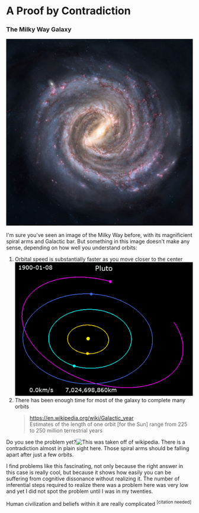 A Proof by Contradiction
=============

### The Milky Way Galaxy

![alt text](proofbycontradiction1.jpg "No, the contradiction is not who took this picture.")

I'm sure you've seen an image of the Milky Way before, with its magnificient spiral arms and Galactic bar. But something in this image doesn't make any sense, depending on how well you understand orbits:

<ol>
	<li>
		<a id="ex1">Orbital speed is substantially faster as you move closer to the center</a>
		<img id="ex1a" title="Notice the yellow object moving much faster?" src="proofbycontradiction_ex1.gif"/>
	</li>
	<li>
		<a id="ex2">There has been enough time for most of the galaxy to complete many orbits</a>
		<blockquote id="ex2a">
			<a href="https://en.wikipedia.org/wiki/Galactic_year">https://en.wikipedia.org/wiki/Galactic_year</a>
			<br>
			Estimates of the length of one orbit [for the Sun] range from 225 to 250 million terrestrial years
		</blockquote>
	</li>
</ol>

<a id="ex3">Do you see the problem yet?</a><img title="This was taken off of wikipedia." id="ex3a" src="proofbycontradiction2.gif"/>
There is a contradiction almost in plain sight here. Those spiral arms should be falling apart after just a few orbits.

I find problems like this fascinating, not only because the right answer in this case is really cool, but because it shows how easily you can be suffering from cognitive dissonance without realizing it. The number of inferential steps required to realize there was a problem here was very low and yet I did not spot the problem until I was in my twenties.

Human civilization and beliefs within it are really complicated <sup>[citation needed]</sup>




<script>
	setupExpandable("ex1");
	setupExpandable("ex2");
	setupExpandable("ex3");

	function setupExpandable(id)
	{
		var ex = document.getElementById(id);
		var exa = document.getElementById(id+"a");

		exa.style.display="none";

		ex.onclick = exa.onclick = function() {
			if(exa.style.display == "block")
				exa.style.display = "none";
			else
				exa.style.display = "block"
		};
	}
</script>
